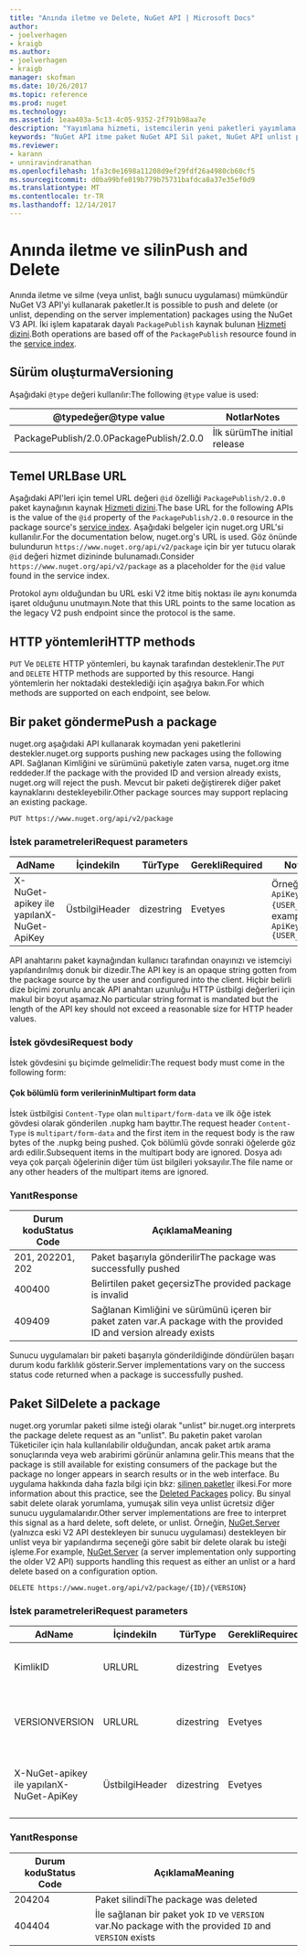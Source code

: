 ```yaml
---
title: "Anında iletme ve Delete, NuGet API | Microsoft Docs"
author:
- joelverhagen
- kraigb
ms.author:
- joelverhagen
- kraigb
manager: skofman
ms.date: 10/26/2017
ms.topic: reference
ms.prod: nuget
ms.technology: 
ms.assetid: 1eaa403a-5c13-4c05-9352-2f791b98aa7e
description: "Yayımlama hizmeti, istemcilerin yeni paketleri yayımlama ve unlist veya var olan paketleri silmek olanak tanır."
keywords: "NuGet API itme paket NuGet API Sil paket, NuGet API unlist paketi, NuGet API karşıya yükleme paketi, NuGet API'si paketi oluşturma"
ms.reviewer:
- karann
- unniravindranathan
ms.openlocfilehash: 1fa3c0e1698a11208d9ef29fdf26a4980cb60cf5
ms.sourcegitcommit: d0ba99bfe019b779b75731bafdca8a37e35ef0d9
ms.translationtype: MT
ms.contentlocale: tr-TR
ms.lasthandoff: 12/14/2017
---
```

# <a name="push-and-delete"></a><span data-ttu-id="9ed33-104">Anında iletme ve silin</span><span class="sxs-lookup"><span data-stu-id="9ed33-104">Push and Delete</span></span>

<span data-ttu-id="9ed33-105">Anında iletme ve silme (veya unlist, bağlı sunucu uygulaması) mümkündür NuGet V3 API'yi kullanarak paketler.</span><span class="sxs-lookup"><span data-stu-id="9ed33-105">It is possible to push and delete (or unlist, depending on the server implementation) packages using the NuGet V3 API.</span></span>
<span data-ttu-id="9ed33-106">İki işlem kapatarak dayalı `PackagePublish` kaynak bulunan [Hizmeti dizini](service-index.md).</span><span class="sxs-lookup"><span data-stu-id="9ed33-106">Both operations are based off of the `PackagePublish` resource found in the [service index](service-index.md).</span></span>

## <a name="versioning"></a><span data-ttu-id="9ed33-107">Sürüm oluşturma</span><span class="sxs-lookup"><span data-stu-id="9ed33-107">Versioning</span></span>

<span data-ttu-id="9ed33-108">Aşağıdaki `@type` değeri kullanılır:</span><span class="sxs-lookup"><span data-stu-id="9ed33-108">The following `@type` value is used:</span></span>

<span data-ttu-id="9ed33-109">@typedeğer</span><span class="sxs-lookup"><span data-stu-id="9ed33-109">@type value</span></span>          | <span data-ttu-id="9ed33-110">Notlar</span><span class="sxs-lookup"><span data-stu-id="9ed33-110">Notes</span></span>
-------------------- | -----
<span data-ttu-id="9ed33-111">PackagePublish/2.0.0</span><span class="sxs-lookup"><span data-stu-id="9ed33-111">PackagePublish/2.0.0</span></span> | <span data-ttu-id="9ed33-112">İlk sürüm</span><span class="sxs-lookup"><span data-stu-id="9ed33-112">The initial release</span></span>

## <a name="base-url"></a><span data-ttu-id="9ed33-113">Temel URL</span><span class="sxs-lookup"><span data-stu-id="9ed33-113">Base URL</span></span>

<span data-ttu-id="9ed33-114">Aşağıdaki API'leri için temel URL değeri `@id` özelliği `PackagePublish/2.0.0` paket kaynağının kaynak [Hizmeti dizini](service-index.md).</span><span class="sxs-lookup"><span data-stu-id="9ed33-114">The base URL for the following APIs is the value of the `@id` property of the `PackagePublish/2.0.0` resource in the package source's [service index](service-index.md).</span></span> <span data-ttu-id="9ed33-115">Aşağıdaki belgeler için nuget.org URL'si kullanılır.</span><span class="sxs-lookup"><span data-stu-id="9ed33-115">For the documentation below, nuget.org's URL is used.</span></span> <span data-ttu-id="9ed33-116">Göz önünde bulundurun `https://www.nuget.org/api/v2/package` için bir yer tutucu olarak `@id` değeri hizmet dizininde bulunamadı.</span><span class="sxs-lookup"><span data-stu-id="9ed33-116">Consider `https://www.nuget.org/api/v2/package` as a placeholder for the `@id` value found in the service index.</span></span>

<span data-ttu-id="9ed33-117">Protokol aynı olduğundan bu URL eski V2 itme bitiş noktası ile aynı konumda işaret olduğunu unutmayın.</span><span class="sxs-lookup"><span data-stu-id="9ed33-117">Note that this URL points to the same location as the legacy V2 push endpoint since the protocol is the same.</span></span>

## <a name="http-methods"></a><span data-ttu-id="9ed33-118">HTTP yöntemleri</span><span class="sxs-lookup"><span data-stu-id="9ed33-118">HTTP methods</span></span>

<span data-ttu-id="9ed33-119">`PUT` Ve `DELETE` HTTP yöntemleri, bu kaynak tarafından desteklenir.</span><span class="sxs-lookup"><span data-stu-id="9ed33-119">The `PUT` and `DELETE` HTTP methods are supported by this resource.</span></span> <span data-ttu-id="9ed33-120">Hangi yöntemlerin her noktadaki desteklediği için aşağıya bakın.</span><span class="sxs-lookup"><span data-stu-id="9ed33-120">For which methods are supported on each endpoint, see below.</span></span>

## <a name="push-a-package"></a><span data-ttu-id="9ed33-121">Bir paket gönderme</span><span class="sxs-lookup"><span data-stu-id="9ed33-121">Push a package</span></span>

<span data-ttu-id="9ed33-122">nuget.org aşağıdaki API kullanarak koymadan yeni paketlerini destekler.</span><span class="sxs-lookup"><span data-stu-id="9ed33-122">nuget.org supports pushing new packages using the following API.</span></span> <span data-ttu-id="9ed33-123">Sağlanan Kimliğini ve sürümünü paketiyle zaten varsa, nuget.org itme reddeder.</span><span class="sxs-lookup"><span data-stu-id="9ed33-123">If the package with the provided ID and version already exists, nuget.org will reject the push.</span></span> <span data-ttu-id="9ed33-124">Mevcut bir paketi değiştirerek diğer paket kaynaklarını destekleyebilir.</span><span class="sxs-lookup"><span data-stu-id="9ed33-124">Other package sources may support replacing an existing package.</span></span>

```
PUT https://www.nuget.org/api/v2/package
```

### <a name="request-parameters"></a><span data-ttu-id="9ed33-125">İstek parametreleri</span><span class="sxs-lookup"><span data-stu-id="9ed33-125">Request parameters</span></span>

<span data-ttu-id="9ed33-126">Ad</span><span class="sxs-lookup"><span data-stu-id="9ed33-126">Name</span></span>           | <span data-ttu-id="9ed33-127">İçindeki</span><span class="sxs-lookup"><span data-stu-id="9ed33-127">In</span></span>     | <span data-ttu-id="9ed33-128">Tür</span><span class="sxs-lookup"><span data-stu-id="9ed33-128">Type</span></span>   | <span data-ttu-id="9ed33-129">Gerekli</span><span class="sxs-lookup"><span data-stu-id="9ed33-129">Required</span></span> | <span data-ttu-id="9ed33-130">Notlar</span><span class="sxs-lookup"><span data-stu-id="9ed33-130">Notes</span></span>
-------------- | ------ | ------ | -------- | -----
<span data-ttu-id="9ed33-131">X-NuGet-apikey ile yapılan</span><span class="sxs-lookup"><span data-stu-id="9ed33-131">X-NuGet-ApiKey</span></span> | <span data-ttu-id="9ed33-132">Üstbilgi</span><span class="sxs-lookup"><span data-stu-id="9ed33-132">Header</span></span> | <span data-ttu-id="9ed33-133">dize</span><span class="sxs-lookup"><span data-stu-id="9ed33-133">string</span></span> | <span data-ttu-id="9ed33-134">Evet</span><span class="sxs-lookup"><span data-stu-id="9ed33-134">yes</span></span>      | <span data-ttu-id="9ed33-135">Örneğin, `X-NuGet-ApiKey: {USER_API_KEY}`</span><span class="sxs-lookup"><span data-stu-id="9ed33-135">For example, `X-NuGet-ApiKey: {USER_API_KEY}`</span></span>

<span data-ttu-id="9ed33-136">API anahtarını paket kaynağından kullanıcı tarafından onayınızı ve istemciyi yapılandırılmış donuk bir dizedir.</span><span class="sxs-lookup"><span data-stu-id="9ed33-136">The API key is an opaque string gotten from the package source by the user and configured into the client.</span></span> <span data-ttu-id="9ed33-137">Hiçbir belirli dize biçimi zorunlu ancak API anahtarı uzunluğu HTTP üstbilgi değerleri için makul bir boyut aşamaz.</span><span class="sxs-lookup"><span data-stu-id="9ed33-137">No particular string format is mandated but the length of the API key should not exceed a reasonable size for HTTP header values.</span></span>

### <a name="request-body"></a><span data-ttu-id="9ed33-138">İstek gövdesi</span><span class="sxs-lookup"><span data-stu-id="9ed33-138">Request body</span></span>

<span data-ttu-id="9ed33-139">İstek gövdesini şu biçimde gelmelidir:</span><span class="sxs-lookup"><span data-stu-id="9ed33-139">The request body must come in the following form:</span></span>

#### <a name="multipart-form-data"></a><span data-ttu-id="9ed33-140">Çok bölümlü form verilerinin</span><span class="sxs-lookup"><span data-stu-id="9ed33-140">Multipart form data</span></span>

<span data-ttu-id="9ed33-141">İstek üstbilgisi `Content-Type` olan `multipart/form-data` ve ilk öğe istek gövdesi olarak gönderilen .nupkg ham bayttır.</span><span class="sxs-lookup"><span data-stu-id="9ed33-141">The request header `Content-Type` is `multipart/form-data` and the first item in the request body is the raw bytes of the .nupkg being pushed.</span></span> <span data-ttu-id="9ed33-142">Çok bölümlü gövde sonraki öğelerde göz ardı edilir.</span><span class="sxs-lookup"><span data-stu-id="9ed33-142">Subsequent items in the multipart body are ignored.</span></span> <span data-ttu-id="9ed33-143">Dosya adı veya çok parçalı öğelerinin diğer tüm üst bilgileri yoksayılır.</span><span class="sxs-lookup"><span data-stu-id="9ed33-143">The file name or any other headers of the multipart items are ignored.</span></span>

### <a name="response"></a><span data-ttu-id="9ed33-144">Yanıt</span><span class="sxs-lookup"><span data-stu-id="9ed33-144">Response</span></span>

<span data-ttu-id="9ed33-145">Durum kodu</span><span class="sxs-lookup"><span data-stu-id="9ed33-145">Status Code</span></span> | <span data-ttu-id="9ed33-146">Açıklama</span><span class="sxs-lookup"><span data-stu-id="9ed33-146">Meaning</span></span>
----------- | -------
<span data-ttu-id="9ed33-147">201, 202</span><span class="sxs-lookup"><span data-stu-id="9ed33-147">201, 202</span></span>    | <span data-ttu-id="9ed33-148">Paket başarıyla gönderilir</span><span class="sxs-lookup"><span data-stu-id="9ed33-148">The package was successfully pushed</span></span>
<span data-ttu-id="9ed33-149">400</span><span class="sxs-lookup"><span data-stu-id="9ed33-149">400</span></span>         | <span data-ttu-id="9ed33-150">Belirtilen paket geçersiz</span><span class="sxs-lookup"><span data-stu-id="9ed33-150">The provided package is invalid</span></span>
<span data-ttu-id="9ed33-151">409</span><span class="sxs-lookup"><span data-stu-id="9ed33-151">409</span></span>         | <span data-ttu-id="9ed33-152">Sağlanan Kimliğini ve sürümünü içeren bir paket zaten var.</span><span class="sxs-lookup"><span data-stu-id="9ed33-152">A package with the provided ID and version already exists</span></span>

<span data-ttu-id="9ed33-153">Sunucu uygulamaları bir paketi başarıyla gönderildiğinde döndürülen başarı durum kodu farklılık gösterir.</span><span class="sxs-lookup"><span data-stu-id="9ed33-153">Server implementations vary on the success status code returned when a package is successfully pushed.</span></span>

## <a name="delete-a-package"></a><span data-ttu-id="9ed33-154">Paket Sil</span><span class="sxs-lookup"><span data-stu-id="9ed33-154">Delete a package</span></span>

<span data-ttu-id="9ed33-155">nuget.org yorumlar paketi silme isteği olarak "unlist" bir.</span><span class="sxs-lookup"><span data-stu-id="9ed33-155">nuget.org interprets the package delete request as an "unlist".</span></span> <span data-ttu-id="9ed33-156">Bu paketin paket varolan Tüketiciler için hala kullanılabilir olduğundan, ancak paket artık arama sonuçlarında veya web arabirimi görünür anlamına gelir.</span><span class="sxs-lookup"><span data-stu-id="9ed33-156">This means that the package is still available for existing consumers of the package but the package no longer appears in search results or in the web interface.</span></span> <span data-ttu-id="9ed33-157">Bu uygulama hakkında daha fazla bilgi için bkz: [silinen paketler](../policies/deleting-packages.md) ilkesi.</span><span class="sxs-lookup"><span data-stu-id="9ed33-157">For more information about this practice, see the [Deleted Packages](../policies/deleting-packages.md) policy.</span></span> <span data-ttu-id="9ed33-158">Bu sinyal sabit delete olarak yorumlama, yumuşak silin veya unlist ücretsiz diğer sunucu uygulamalarıdır.</span><span class="sxs-lookup"><span data-stu-id="9ed33-158">Other server implementations are free to interpret this signal as a hard delete, soft delete, or unlist.</span></span> <span data-ttu-id="9ed33-159">Örneğin, [NuGet.Server](https://www.nuget.org/packages/NuGet.Server) (yalnızca eski V2 API destekleyen bir sunucu uygulaması) destekleyen bir unlist veya bir yapılandırma seçeneği göre sabit bir delete olarak bu isteği işleme.</span><span class="sxs-lookup"><span data-stu-id="9ed33-159">For example, [NuGet.Server](https://www.nuget.org/packages/NuGet.Server) (a server implementation only supporting the older V2 API) supports handling this request as either an unlist or a hard delete based on a configuration option.</span></span>

```
DELETE https://www.nuget.org/api/v2/package/{ID}/{VERSION}
```

### <a name="request-parameters"></a><span data-ttu-id="9ed33-160">İstek parametreleri</span><span class="sxs-lookup"><span data-stu-id="9ed33-160">Request parameters</span></span>

<span data-ttu-id="9ed33-161">Ad</span><span class="sxs-lookup"><span data-stu-id="9ed33-161">Name</span></span>           | <span data-ttu-id="9ed33-162">İçindeki</span><span class="sxs-lookup"><span data-stu-id="9ed33-162">In</span></span>     | <span data-ttu-id="9ed33-163">Tür</span><span class="sxs-lookup"><span data-stu-id="9ed33-163">Type</span></span>   | <span data-ttu-id="9ed33-164">Gerekli</span><span class="sxs-lookup"><span data-stu-id="9ed33-164">Required</span></span> | <span data-ttu-id="9ed33-165">Notlar</span><span class="sxs-lookup"><span data-stu-id="9ed33-165">Notes</span></span>
-------------- | ------ | ------ | -------- | -----
<span data-ttu-id="9ed33-166">Kimlik</span><span class="sxs-lookup"><span data-stu-id="9ed33-166">ID</span></span>             | <span data-ttu-id="9ed33-167">URL</span><span class="sxs-lookup"><span data-stu-id="9ed33-167">URL</span></span>    | <span data-ttu-id="9ed33-168">dize</span><span class="sxs-lookup"><span data-stu-id="9ed33-168">string</span></span> | <span data-ttu-id="9ed33-169">Evet</span><span class="sxs-lookup"><span data-stu-id="9ed33-169">yes</span></span>      | <span data-ttu-id="9ed33-170">Silmek için paket kimliği</span><span class="sxs-lookup"><span data-stu-id="9ed33-170">The ID of the package to delete</span></span>
<span data-ttu-id="9ed33-171">VERSION</span><span class="sxs-lookup"><span data-stu-id="9ed33-171">VERSION</span></span>        | <span data-ttu-id="9ed33-172">URL</span><span class="sxs-lookup"><span data-stu-id="9ed33-172">URL</span></span>    | <span data-ttu-id="9ed33-173">dize</span><span class="sxs-lookup"><span data-stu-id="9ed33-173">string</span></span> | <span data-ttu-id="9ed33-174">Evet</span><span class="sxs-lookup"><span data-stu-id="9ed33-174">yes</span></span>      | <span data-ttu-id="9ed33-175">Silmek için paketin sürümü</span><span class="sxs-lookup"><span data-stu-id="9ed33-175">The version of the package to delete</span></span>
<span data-ttu-id="9ed33-176">X-NuGet-apikey ile yapılan</span><span class="sxs-lookup"><span data-stu-id="9ed33-176">X-NuGet-ApiKey</span></span> | <span data-ttu-id="9ed33-177">Üstbilgi</span><span class="sxs-lookup"><span data-stu-id="9ed33-177">Header</span></span> | <span data-ttu-id="9ed33-178">dize</span><span class="sxs-lookup"><span data-stu-id="9ed33-178">string</span></span> | <span data-ttu-id="9ed33-179">Evet</span><span class="sxs-lookup"><span data-stu-id="9ed33-179">yes</span></span>      | <span data-ttu-id="9ed33-180">Örneğin, `X-NuGet-ApiKey: {USER_API_KEY}`</span><span class="sxs-lookup"><span data-stu-id="9ed33-180">For example, `X-NuGet-ApiKey: {USER_API_KEY}`</span></span>

### <a name="response"></a><span data-ttu-id="9ed33-181">Yanıt</span><span class="sxs-lookup"><span data-stu-id="9ed33-181">Response</span></span>

<span data-ttu-id="9ed33-182">Durum kodu</span><span class="sxs-lookup"><span data-stu-id="9ed33-182">Status Code</span></span> | <span data-ttu-id="9ed33-183">Açıklama</span><span class="sxs-lookup"><span data-stu-id="9ed33-183">Meaning</span></span>
----------- | -------
<span data-ttu-id="9ed33-184">204</span><span class="sxs-lookup"><span data-stu-id="9ed33-184">204</span></span>         | <span data-ttu-id="9ed33-185">Paket silindi</span><span class="sxs-lookup"><span data-stu-id="9ed33-185">The package was deleted</span></span>
<span data-ttu-id="9ed33-186">404</span><span class="sxs-lookup"><span data-stu-id="9ed33-186">404</span></span>         | <span data-ttu-id="9ed33-187">İle sağlanan bir paket yok `ID` ve `VERSION` var.</span><span class="sxs-lookup"><span data-stu-id="9ed33-187">No package with the provided `ID` and `VERSION` exists</span></span>
